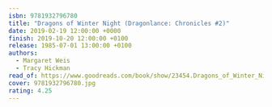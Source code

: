 ```yaml
---
isbn: 9781932796780
title: "Dragons of Winter Night (Dragonlance: Chronicles #2)"
date: 2019-02-19 12:00:00 +0000
finish: 2019-10-20 12:00:00 +0100
release: 1985-07-01 13:00:00 +0100
authors:
  - Margaret Weis
  - Tracy Hickman
read_of: https://www.goodreads.com/book/show/23454.Dragons_of_Winter_Night
cover: 9781932796780.jpg
rating: 4.25
---
```

